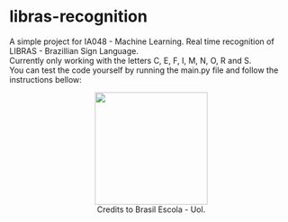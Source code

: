 # libras-recognition
 A simple project for IA048 - Machine Learning. Real time recognition of LIBRAS - Brazillian Sign Language.<br/>
 Currently only working with the letters C, E, F, I, M, N, O, R and S.<br/>
 You can test the code yourself by running the main.py file and follow the instructions bellow: <br/>
<p align="center">
<img src="https://s1.static.brasilescola.uol.com.br/img/2019/09/alfabeto.png" width="200" height="200"><br/>
Credits to Brasil Escola - Uol.
</p>